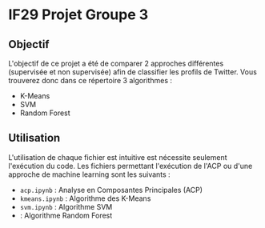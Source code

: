 # IF29 Projet Groupe 3

## Objectif
L'objectif de ce projet a été de comparer 2 approches différentes (supervisée et non supervisée) afin de classifier les profils de Twitter. Vous trouverez donc dans ce répertoire 3 algorithmes :
- K-Means
- SVM
- Random Forest

## Utilisation
L'utilisation de chaque fichier est intuitive est nécessite seulement l'exécution du code. Les fichiers permettant l'exécution de l'ACP ou d'une approche de machine learning sont les suivants :
- `acp.ipynb` : Analyse en Composantes Principales (ACP)
- `kmeans.ipynb` : Algorithme des K-Means
- `svm.ipynb` : Algorithme SVM
-  : Algorithme Random Forest 
